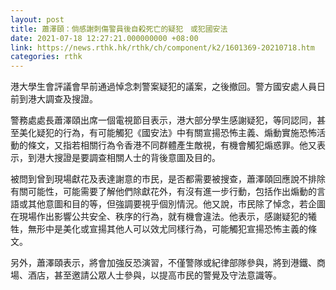 ```yaml
---
layout: post
title: 蕭澤頤：倘感謝刺傷警員後自殺死亡的疑犯　或犯國安法
date: 2021-07-18 12:27:21.000000000 +08:00
link: https://news.rthk.hk/rthk/ch/component/k2/1601369-20210718.htm
categories: rthk
---
```


港大學生會評議會早前通過悼念刺警案疑犯的議案，之後撤回。警方國安處人員日前到港大調查及搜證。

警務處處長蕭澤頤出席一個電視節目表示，港大部分學生感謝疑犯，等同認同，甚至美化疑犯的行為，有可能觸犯《國安法》中有關宣揚恐怖主義、煽動實施恐怖活動的條文，又指若相關行為令香港不同群體產生敵視，有機會觸犯煽惑罪。他又表示，到港大搜證是要調查相關人士的背後意圖及目的。

被問到曾到現場獻花及表達謝意的市民，是否都需要被搜查，蕭澤頤回應說不排除有關可能性，可能需要了解他們除獻花外，有沒有進一步行動，包括作出煽動的言語或其他意圖和目的等，但強調要視乎個別情況。他又說，市民除了悼念，若企圖在現場作出影響公共安全、秩序的行為，就有機會違法。他表示，感謝疑犯的犧牲，無形中是美化或宣揚其他人可以效尤同樣行為，可能觸犯宣揚恐怖主義的條文。

另外，蕭澤頤表示，將會加強反恐演習，不僅警隊或紀律部隊參與，將到港鐵、商場、酒店，甚至邀請公眾人士參與，以提高市民的警覺及守法意識等。
